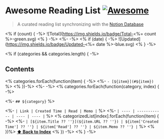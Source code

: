 # Awesome Reading List [![Awesome](https://cdn.rawgit.com/sindresorhus/awesome/d7305f38d29fed78fa85652e3a63e154dd8e8829/media/badge.svg)](https://github.com/sindresorhus/awesome)

> A curated reading list synchronizing with the [Notion Database](https://www.notion.so/younho9/c0d7fc0843e7421a88dd848932b5dbfd?v=42efd3bccce24649b7818b65cd5c1e88)

<% if (count) { -%>
![Total](https://img.shields.io/badge/Total-<%= count %>-green.svg)
<% } -%>
<%- -%>
<% if (date) { -%>
![Updated](https://img.shields.io/badge/Updated-<%= date %>-blue.svg)
<% } -%>

<% if (categories && categories.length) { -%>
## Contents

<% categories.forEach(function(item) { -%>
<%- `- [${item}](#${item})` %>
<% })-%>
<%- -%>
<% categories.forEach(function(category, index) { -%>

<%- `## ${category}` %>

<%- `| Link | Created Time | Read | Memo |` %>
<%- `| ---- | ------------ | ---- | ---- |` %>
<% categorizedList[index].forEach(function(item) { -%>
<%- `| [${item.Title ?? ''}](${item.URL ?? ''}) | ${item['Created Time'] ?? ''} | ${item['Read'] ?? ''} | ${item.Memo ?? ''} |` %>
<% })%>
**[⬆ Back to Index](#Contents)**
<% }) -%>
<% } -%>
